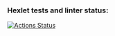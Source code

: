 ### Hexlet tests and linter status:
[![Actions Status](https://github.com/Mamokor/frontend-project-11/workflows/hexlet-check/badge.svg)](https://github.com/Mamokor/frontend-project-11/actions)